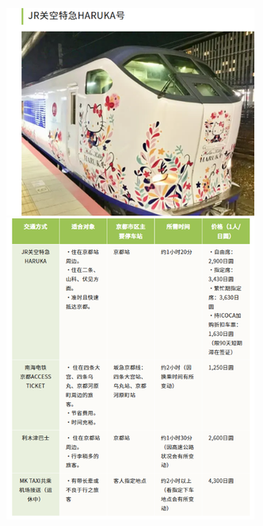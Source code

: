 
<img src="images/15.1.png" alt="LINE" width="500">
<img src="images/15.2.png" alt="LINE" width="500">